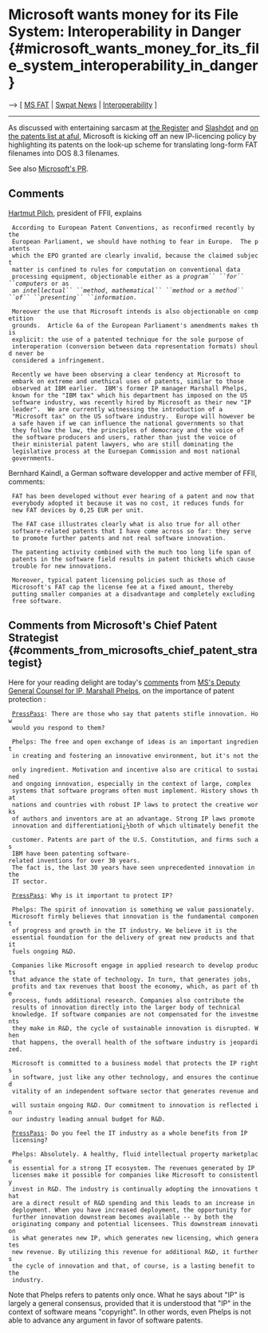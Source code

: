 # Microsoft wants money for its File System: Interoperability in Danger {#microsoft_wants_money_for_its_file_system_interoperability_in_danger}

\--\> \[ [ MS FAT](SwxaiMsfatEn "wikilink") \| [ Swpat
News](SwpatcninoEn "wikilink") \| [
Interoperability](EubsaItopEn "wikilink") \]

------------------------------------------------------------------------

As discussed with entertaining sarcasm at [the
Register](http://www.theregister.co.uk/content/4/34348.html "wikilink")
and
[Slashdot](http://slashdot.org/article.pl?sid=03/12/04/1318212&mode=thread "wikilink")
and [on the patents list at
aful](http://www.aful.org/wws/arc/patents/2003-12/ "wikilink"),
Microsoft is kicking off an new IP-licencing policy by highlighting its
patents on the look-up scheme for translating long-form FAT filenames
into DOS 8.3 filenames.

See also [Microsoft\'s
PR](http://www.microsoft.com/mscorp/ip/tech/fat.asp "wikilink").

## Comments

[ Hartmut Pilch](HartmutPilchEn "wikilink"), president of FFII, explains

` According to European Patent Conventions, as reconfirmed recently by the`\
` European Parliament, we should have nothing to fear in Europe.  The patents`\
` which the EPO granted are clearly invalid, because the claimed subject`\
` matter is confined to rules for computation on conventional data`\
` processing equipment, objectionable either as a `*`program`` ``for`` ``computers`*` or as`\
` an `*`intellectual`` ``method`*`, `*`mathematical`` ``method`*` or a `*`method`` ``of`` ``presenting`` ``information`*`.`

` Moreover the use that Microsoft intends is also objectionable on competition`\
` grounds.  Article 6a of the European Parliament's amendments makes this`\
` explicit: the use of a patented technique for the sole purpose of`\
` interoperation (conversion between data representation formats) should never be`\
` considered a infringement.`

` Recently we have been observing a clear tendency at Microsoft to`\
` embark on extreme and unethical uses of patents, similar to those`\
` observed at IBM earlier.  IBM's former IP manager Marshall Phelps,`\
` known for the "IBM tax" which his department has imposed on the US`\
` software industry, was recently hired by Microsoft as their new "IP`\
` leader".  We are currently witnessing the introduction of a`\
` "Microsoft tax" on the US software industry.  Europe will however be`\
` a safe haven if we can influence the national governments so that`\
` they follow the law, the principles of democracy and the voice of`\
` the software producers and users, rather than just the voice of`\
` their ministerial patent lawyers, who are still dominating the`\
` legislative process at the Euroepan Commission and most national`\
` governments.`

Bernhard Kaindl, a German software developper and active member of FFII,
comments:

` FAT has been developed without ever hearing of a patent and now that`\
` everybody adopted it because it was no cost, it reduces funds for`\
` new FAT devices by 0,25 EUR per unit.`

` The FAT case illustrates clearly what is also true for all other`\
` software-related patents that I have come across so far: they serve`\
` to promote further patents and not real software innovation.`

` The patenting activity combined with the much too long life span of`\
` patents in the software field results in patent thickets which cause`\
` trouble for new innovations.`

` Moreover, typical patent licensing policies such as those of`\
` Microsoft's FAT cap the license fee at a fixed amount, thereby`\
` putting smaller companies at a disadvantage and completely excluding`\
` free software.`

## Comments from Microsoft\'s Chief Patent Strategist {#comments_from_microsofts_chief_patent_strategist}

Here for your reading delight are today\'s
[comments](http://www.microsoft.com/presspass/features/2003/dec03/12-03ExpandIPQA.asp "wikilink")
from [ MS\'s Deputy General Counsel for IP, Marshall
Phelps](MarshallPhelpsEn "wikilink"), on the importance of patent
protection :

` `[`PressPass`](PressPass "wikilink")`: There are those who say that patents stifle innovation. How `\
` would you respond to them?`

` Phelps: The free and open exchange of ideas is an important ingredient `\
` in creating and fostering an innovative environment, but it's not the `\
` only ingredient. Motivation and incentive also are critical to sustained `\
` and ongoing innovation, especially in the context of large, complex `\
` systems that software programs often must implement. History shows that `\
` nations and countries with robust IP laws to protect the creative works `\
` of authors and inventors are at an advantage. Strong IP laws promote `\
` innovation and differentiationï¿½both of which ultimately benefit the `\
` customer. Patents are part of the U.S. Constitution, and firms such as `\
` IBM have been patenting software-related inventions for over 30 years. `\
` The fact is, the last 30 years have seen unprecedented innovation in the `\
` IT sector.`

` `[`PressPass`](PressPass "wikilink")`: Why is it important to protect IP?`

` Phelps: The spirit of innovation is something we value passionately. `\
` Microsoft firmly believes that innovation is the fundamental component `\
` of progress and growth in the IT industry. We believe it is the `\
` essential foundation for the delivery of great new products and that it `\
` fuels ongoing R&D.`

` Companies like Microsoft engage in applied research to develop products `\
` that advance the state of technology. In turn, that generates jobs, `\
` profits and tax revenues that boost the economy, which, as part of the `\
` process, funds additional research. Companies also contribute the `\
` results of innovation directly into the larger body of technical `\
` knowledge. If software companies are not compensated for the investments `\
` they make in R&D, the cycle of sustainable innovation is disrupted. When `\
` that happens, the overall health of the software industry is jeopardized.`

` Microsoft is committed to a business model that protects the IP rights `\
` in software, just like any other technology, and ensures the continued `\
` vitality of an independent software sector that generates revenue and `\
` will sustain ongoing R&D. Our commitment to innovation is reflected in `\
` our industry leading annual budget for R&D.`

` `[`PressPass`](PressPass "wikilink")`: Do you feel the IT industry as a whole benefits from IP `\
` licensing?`

` Phelps: Absolutely. A healthy, fluid intellectual property marketplace `\
` is essential for a strong IT ecosystem. The revenues generated by IP `\
` licenses make it possible for companies like Microsoft to consistently `\
` invest in R&D. The industry is continually adopting the innovations that `\
` are a direct result of R&D spending and this leads to an increase in `\
` deployment. When you have increased deployment, the opportunity for `\
` further innovation downstream becomes available -- by both the `\
` originating company and potential licensees. This downstream innovation `\
` is what generates new IP, which generates new licensing, which generates `\
` new revenue. By utilizing this revenue for additional R&D, it furthers `\
` the cycle of innovation and that, of course, is a lasting benefit to the `\
` industry.`

Note that Phelps refers to patents only once. What he says about \"IP\"
is largely a general consensus, provided that it is understood that
\"IP\" in the context of software means \"copyright\". In other words,
even Phelps is not able to advance any argument in favor of software
patents.
